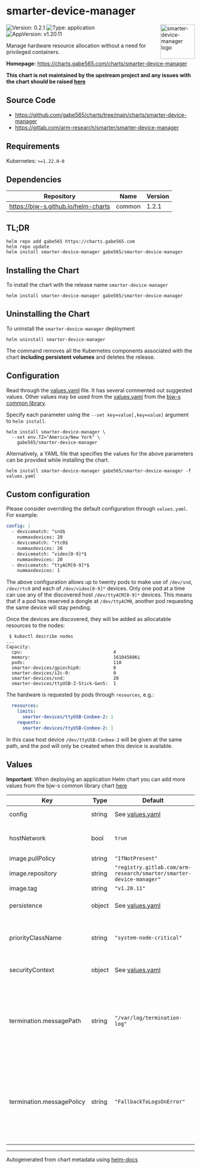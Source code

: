 # smarter-device-manager

<img src="https://gitlab.com/uploads/-/system/group/avatar/6339043/ARM1636_Project_Logo_ST2_RGB_V1.png" align="right" width="92" alt="smarter-device-manager logo" style="padding-left: 20px">

![Version: 0.2.1](https://img.shields.io/badge/Version-0.2.1-informational?style=flat)
![Type: application](https://img.shields.io/badge/Type-application-informational?style=flat)
![AppVersion: v1.20.11](https://img.shields.io/badge/AppVersion-v1.20.11-informational?style=flat)

Manage hardware resource allocation without a need for privileged containers.

**Homepage:** <https://charts.gabe565.com/charts/smarter-device-manager>

**This chart is not maintained by the upstream project and any issues with the chart should be raised [here](https://github.com/gabe565/charts/issues/new)**

## Source Code

* <https://github.com/gabe565/charts/tree/main/charts/smarter-device-manager>
* <https://gitlab.com/arm-research/smarter/smarter-device-manager>

## Requirements

Kubernetes: `>=1.22.0-0`

## Dependencies

| Repository | Name | Version |
|------------|------|---------|
| <https://bjw-s.github.io/helm-charts> | common | 1.2.1 |

## TL;DR

```console
helm repo add gabe565 https://charts.gabe565.com
helm repo update
helm install smarter-device-manager gabe565/smarter-device-manager
```

## Installing the Chart

To install the chart with the release name `smarter-device-manager`

```console
helm install smarter-device-manager gabe565/smarter-device-manager
```

## Uninstalling the Chart

To uninstall the `smarter-device-manager` deployment

```console
helm uninstall smarter-device-manager
```

The command removes all the Kubernetes components associated with the chart **including persistent volumes** and deletes the release.

## Configuration

Read through the [values.yaml](./values.yaml) file. It has several commented out suggested values.
Other values may be used from the [values.yaml](https://github.com/bjw-s/helm-charts/tree/main/charts/library/common/values.yaml) from the [bjw-s common library](https://github.com/bjw-s/helm-charts/tree/main/charts/library/common).

Specify each parameter using the `--set key=value[,key=value]` argument to `helm install`.

```console
helm install smarter-device-manager \
  --set env.TZ="America/New York" \
    gabe565/smarter-device-manager
```

Alternatively, a YAML file that specifies the values for the above parameters can be provided while installing the chart.

```console
helm install smarter-device-manager gabe565/smarter-device-manager -f values.yaml
```

## Custom configuration

Please consider overriding the default configuration through `values.yaml`.
For example:

```yaml
config: |
  - devicematch: ^snd$
    nummaxdevices: 20
  - devicematch: ^rtc0$
    nummaxdevices: 20
  - devicematch: ^video[0-9]*$
    nummaxdevices: 20
  - devicematch: ^ttyACM[0-9]*$
    nummaxdevices: 1
```

The above configuration allows up to twenty pods to make use of `/dev/snd`,
`/dev/rtc0` and each of `/dev/video[0-9]*` devices.
Only one pod at a time can use any of the discovered host `/dev/ttyACM[0-9]*`
devices. This means that if a pod has reserved a dongle at `/dev/ttyACM0`,
another pod requesting the same device will stay pending.

Once the devices are discovered, they will be added as allocatable resources
to the nodes:

```
 $ kubectl describe nodes
...
Capacity:
  cpu:                                  4
  memory:                               16104560Ki
  pods:                                 110
  smarter-devices/gpiochip0:            0
  smarter-devices/i2c-0:                0
  smarter-devices/snd:                  20
  smarter-devices/ttyUSB-Z-Stick-Gen5:  1
```

The hardware is requested by pods through `resources`, e.g.:

```yaml
  resources:
    limits:
      smarter-devices/ttyUSB-Conbee-2: 1
    requests:
      smarter-devices/ttyUSB-Conbee-2: 1
```

In this case host device `/dev/ttyUSB-Conbee-2` will be given at the same
path, and the pod will only be created when this device is available.

## Values

**Important**: When deploying an application Helm chart you can add more values from the bjw-s common library chart [here](https://github.com/bjw-s/helm-charts/tree/main/charts/library/common)

| Key | Type | Default | Description |
|-----|------|---------|-------------|
| config | string | See [values.yaml](./values.yaml) | Override default configuration [[ref]](https://gitlab.com/arm-research/smarter/smarter-device-manager#usage-model) |
| hostNetwork | bool | `true` | When using hostNetwork make sure you set dnsPolicy to `ClusterFirstWithHostNet` |
| image.pullPolicy | string | `"IfNotPresent"` | image pull policy |
| image.repository | string | `"registry.gitlab.com/arm-research/smarter/smarter-device-manager"` | image repository |
| image.tag | string | `"v1.20.11"` | image tag |
| persistence | object | See [values.yaml](./values.yaml) | Configure persistence settings for the chart under this key. |
| priorityClassName | string | `"system-node-critical"` | Custom priority class for different treatment by the scheduler Setting this is not necessary, but it is recommended. [[ref]](https://kubernetes.io/docs/concepts/configuration/pod-priority-preemption/) |
| securityContext | object | See [values.yaml](./values.yaml) | Configure the securityContext for this pod [[ref]](https://kubernetes.io/docs/tasks/configure-pod-container/security-context/) |
| termination.messagePath | string | `"/var/log/termination-log"` | Configure the path at which the file to which the main container's termination message will be written. Overrides the default of `/dev/termination-log` to allow read-only `persistence.devfs` at `/dev`. [[ref](https://kubernetes.io/docs/reference/kubernetes-api/workload-resources/pod-v1/#lifecycle-1)] |
| termination.messagePolicy | string | `"FallbackToLogsOnError"` | Indicate how the main container's termination message should be populated. Valid options are `File` and `FallbackToLogsOnError`. smarter-device-manager does not support a termination-log, so use the container's log. [[ref](https://kubernetes.io/docs/reference/kubernetes-api/workload-resources/pod-v1/#lifecycle-1)] |

---
Autogenerated from chart metadata using [helm-docs](https://github.com/norwoodj/helm-docs)
